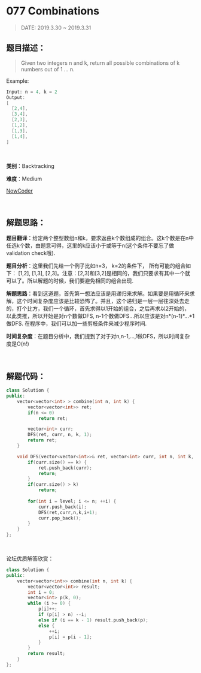 # 077 Combinations

> DATE: 2019.3.30 ~ 2019.3.31

## 题目描述：

> Given two integers n and k, return all possible combinations of k numbers out of 1 ... n.

Example:

```C++
Input: n = 4, k = 2
Output:
[
  [2,4],
  [3,4],
  [2,3],
  [1,2],
  [1,3],
  [1,4],
]
```

<br/>

**类别**：Backtracking

**难度**：Medium

[NowCoder](https://leetcode.com/problems/combinations/)

<br/>

## 解题思路：

**题目翻译**：给定两个整型数组n和k，要求返由k个数组成的组合。这k个数是在n中任选k个数，由题意可得，这里的k应该小于或等于n(这个条件不要忘了做validation  check哦).

**题目分析**：这里我们先给一个例子比如n=3， k=2的条件下， 所有可能的组合如下： [1,2], [1,3], [2,3]。注意：[2,3]和[3,2]是相同的，我们只要求有其中一个就可以了。所以解题的时候，我们要避免相同的组合出现.

**解题思路**：看到这道题，首先第一想法应该是用递归来求解。如果要是用循环来求解，这个时间复杂度应该是比较恐怖了。并且，这个递归是一层一层往深处去走的，打个比方，我们一个循环，首先求得以1开始的组合，之后再求以2开始的，以此类推，所以开始是对n个数做DFS,  n-1个数做DFS...所以应该是对n*(n-1)*...*1做DFS. 在程序中，我们可以加一些剪枝条件来减少程序时间.

**时间复杂度**：在题目分析中，我们提到了对于对n,n-1,...,1做DFS，所以时间复杂度是O(n!)

<br/>

## 解题代码：

```C++
class Solution {
public:
    vector<vector<int> > combine(int n, int k) {
        vector<vector<int>> ret;
        if(n <= 0)  
            return ret;

        vector<int> curr;
        DFS(ret, curr, n, k, 1); 
        return ret;
    }

    void DFS(vector<vector<int>>& ret, vector<int> curr, int n, int k, int level) {
        if(curr.size() == k) {
            ret.push_back(curr);
            return;
        }
        if(curr.size() > k)   
            return;
        
        for(int i = level; i <= n; ++i) {
            curr.push_back(i);
            DFS(ret,curr,n,k,i+1);
            curr.pop_back();
        }
    }
};
```

<br/>

论坛优质解答欣赏：

```C++
class Solution {
public:
	vector<vector<int>> combine(int n, int k) {
		vector<vector<int>> result;
		int i = 0;
		vector<int> p(k, 0);
		while (i >= 0) {
			p[i]++;
			if (p[i] > n) --i;
			else if (i == k - 1) result.push_back(p);
			else {
			    ++i;
			    p[i] = p[i - 1];
			}
		}
		return result;
	}
};
```

<br/>
